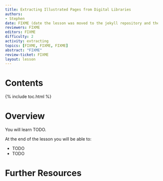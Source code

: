 ```yaml
---
title: Extracting Illustrated Pages from Digital Libraries
authors:
- Stephen
date: FIXME (date the lesson was moved to the jekyll repository and the added to the main site.)
reviewers: FIXME
editors: FIXME
difficulty: 2
activity: extracting
topics: [FIXME, FIXME, FIXME]
abstract: "FIXME"
review-ticket: FIXME
layout: lesson
---
```



# Contents

{% include toc.html %}

# Overview

You will learn TODO.

At the end of the lesson you will be able to: 

- TODO
- TODO


# Further Resources

